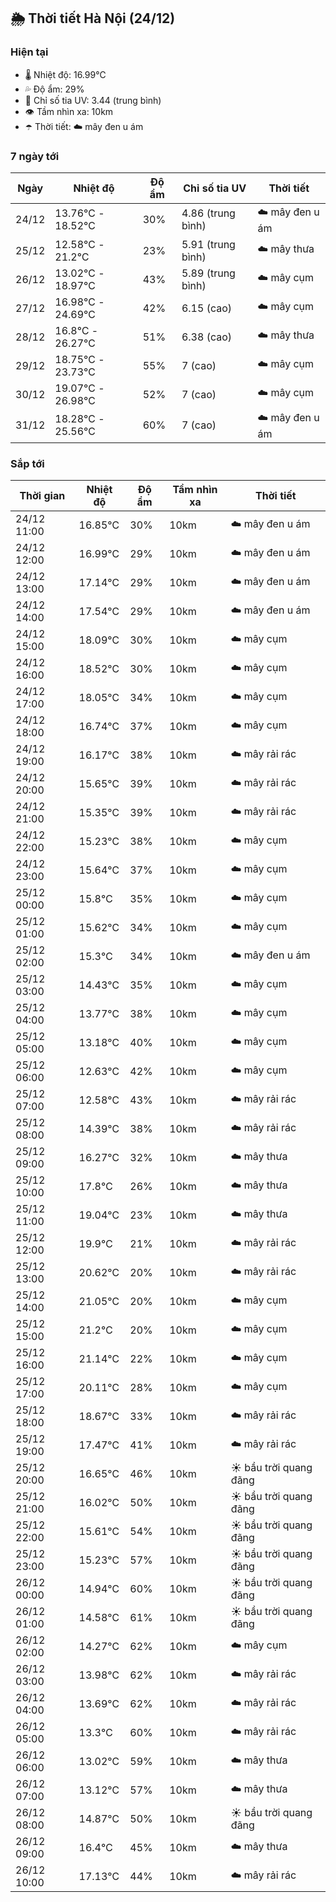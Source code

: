 ## 🌦️ Thời tiết Hà Nội (24/12)

### Hiện tại

- 🌡️ Nhiệt độ: 16.99℃
- 💦 Độ ẩm: 29%
- 🌟 Chỉ số tia UV: 3.44 (trung bình)
- 👁️ Tầm nhìn xa: 10km
- ☂️ Thời tiết: ☁️ mây đen u ám

### 7 ngày tới

| Ngày | Nhiệt độ | Độ ẩm | Chỉ số tia UV | Thời tiết |
| --- | --- | --- | --- | --- |
| 24/12 | 13.76℃ - 18.52℃ | 30% | 4.86 (trung bình) | ☁️ mây đen u ám |
| 25/12 | 12.58℃ - 21.2℃ | 23% | 5.91 (trung bình) | ☁️ mây thưa |
| 26/12 | 13.02℃ - 18.97℃ | 43% | 5.89 (trung bình) | ☁️ mây cụm |
| 27/12 | 16.98℃ - 24.69℃ | 42% | 6.15 (cao) | ☁️ mây cụm |
| 28/12 | 16.8℃ - 26.27℃ | 51% | 6.38 (cao) | ☁️ mây thưa |
| 29/12 | 18.75℃ - 23.73℃ | 55% | 7 (cao) | ☁️ mây cụm |
| 30/12 | 19.07℃ - 26.98℃ | 52% | 7 (cao) | ☁️ mây cụm |
| 31/12 | 18.28℃ - 25.56℃ | 60% | 7 (cao) | ☁️ mây đen u ám |

### Sắp tới

| Thời gian | Nhiệt độ | Độ ẩm | Tầm nhìn xa | Thời tiết |
| --- | --- | --- | --- | --- |
| 24/12 11:00 | 16.85℃ | 30% | 10km | ☁️ mây đen u ám |
| 24/12 12:00 | 16.99℃ | 29% | 10km | ☁️ mây đen u ám |
| 24/12 13:00 | 17.14℃ | 29% | 10km | ☁️ mây đen u ám |
| 24/12 14:00 | 17.54℃ | 29% | 10km | ☁️ mây đen u ám |
| 24/12 15:00 | 18.09℃ | 30% | 10km | ☁️ mây cụm |
| 24/12 16:00 | 18.52℃ | 30% | 10km | ☁️ mây cụm |
| 24/12 17:00 | 18.05℃ | 34% | 10km | ☁️ mây cụm |
| 24/12 18:00 | 16.74℃ | 37% | 10km | ☁️ mây cụm |
| 24/12 19:00 | 16.17℃ | 38% | 10km | ☁️ mây rải rác |
| 24/12 20:00 | 15.65℃ | 39% | 10km | ☁️ mây rải rác |
| 24/12 21:00 | 15.35℃ | 39% | 10km | ☁️ mây rải rác |
| 24/12 22:00 | 15.23℃ | 38% | 10km | ☁️ mây cụm |
| 24/12 23:00 | 15.64℃ | 37% | 10km | ☁️ mây cụm |
| 25/12 00:00 | 15.8℃ | 35% | 10km | ☁️ mây cụm |
| 25/12 01:00 | 15.62℃ | 34% | 10km | ☁️ mây cụm |
| 25/12 02:00 | 15.3℃ | 34% | 10km | ☁️ mây đen u ám |
| 25/12 03:00 | 14.43℃ | 35% | 10km | ☁️ mây cụm |
| 25/12 04:00 | 13.77℃ | 38% | 10km | ☁️ mây cụm |
| 25/12 05:00 | 13.18℃ | 40% | 10km | ☁️ mây cụm |
| 25/12 06:00 | 12.63℃ | 42% | 10km | ☁️ mây cụm |
| 25/12 07:00 | 12.58℃ | 43% | 10km | ☁️ mây rải rác |
| 25/12 08:00 | 14.39℃ | 38% | 10km | ☁️ mây rải rác |
| 25/12 09:00 | 16.27℃ | 32% | 10km | ☁️ mây thưa |
| 25/12 10:00 | 17.8℃ | 26% | 10km | ☁️ mây thưa |
| 25/12 11:00 | 19.04℃ | 23% | 10km | ☁️ mây thưa |
| 25/12 12:00 | 19.9℃ | 21% | 10km | ☁️ mây rải rác |
| 25/12 13:00 | 20.62℃ | 20% | 10km | ☁️ mây rải rác |
| 25/12 14:00 | 21.05℃ | 20% | 10km | ☁️ mây cụm |
| 25/12 15:00 | 21.2℃ | 20% | 10km | ☁️ mây cụm |
| 25/12 16:00 | 21.14℃ | 22% | 10km | ☁️ mây cụm |
| 25/12 17:00 | 20.11℃ | 28% | 10km | ☁️ mây cụm |
| 25/12 18:00 | 18.67℃ | 33% | 10km | ☁️ mây rải rác |
| 25/12 19:00 | 17.47℃ | 41% | 10km | ☁️ mây rải rác |
| 25/12 20:00 | 16.65℃ | 46% | 10km | ☀️ bầu trời quang đãng |
| 25/12 21:00 | 16.02℃ | 50% | 10km | ☀️ bầu trời quang đãng |
| 25/12 22:00 | 15.61℃ | 54% | 10km | ☀️ bầu trời quang đãng |
| 25/12 23:00 | 15.23℃ | 57% | 10km | ☀️ bầu trời quang đãng |
| 26/12 00:00 | 14.94℃ | 60% | 10km | ☀️ bầu trời quang đãng |
| 26/12 01:00 | 14.58℃ | 61% | 10km | ☀️ bầu trời quang đãng |
| 26/12 02:00 | 14.27℃ | 62% | 10km | ☁️ mây cụm |
| 26/12 03:00 | 13.98℃ | 62% | 10km | ☁️ mây rải rác |
| 26/12 04:00 | 13.69℃ | 62% | 10km | ☁️ mây rải rác |
| 26/12 05:00 | 13.3℃ | 60% | 10km | ☁️ mây rải rác |
| 26/12 06:00 | 13.02℃ | 59% | 10km | ☁️ mây thưa |
| 26/12 07:00 | 13.12℃ | 57% | 10km | ☁️ mây thưa |
| 26/12 08:00 | 14.87℃ | 50% | 10km | ☀️ bầu trời quang đãng |
| 26/12 09:00 | 16.4℃ | 45% | 10km | ☁️ mây thưa |
| 26/12 10:00 | 17.13℃ | 44% | 10km | ☁️ mây rải rác |
